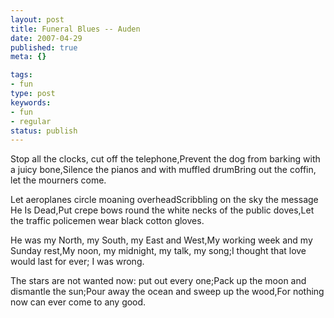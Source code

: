 ```yaml
---
layout: post
title: Funeral Blues -- Auden
date: 2007-04-29
published: true
meta: {}

tags:
- fun
type: post
keywords:
- fun
- regular
status: publish
---
```



Stop all the clocks, cut off the telephone,Prevent the dog from barking with a juicy bone,Silence the pianos and with muffled drumBring out the coffin, let the mourners come.



Let aeroplanes circle moaning overheadScribbling on the sky the message He Is Dead,Put crepe bows round the white necks of the public doves,Let the traffic policemen wear black cotton gloves.



He was my North, my South, my East and West,My working week and my Sunday rest,My noon, my midnight, my talk, my song;I thought that love would last for ever; I was wrong.



The stars are not wanted now: put out every one;Pack up the moon and dismantle the sun;Pour away the ocean and sweep up the wood,For nothing now can ever come to any good.

